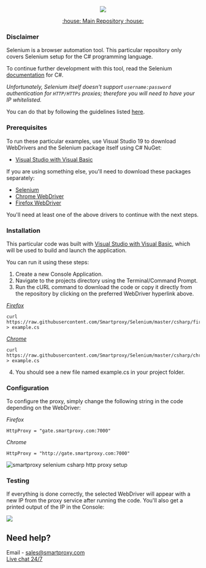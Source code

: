 <p align="center">
    <a href="https://smartproxy.com/"><img src="https://snipboard.io/3IyORg.jpg"></a>
  </a>
</p>

<p align="center">
    <a href="https://github.com/Smartproxy/Smartproxy"> :house: Main Repository :house: </a>
</p>

### Disclaimer

Selenium is a browser automation tool. This particular repository only covers Selenium setup for the C# programming language.

To continue further development with this tool, read the Selenium [documentation](https://seleniumhq.github.io/selenium/docs/api/dotnet/index.html) for C#.

*Unfortunately, Selenium itself doesn't support `username:password` authentication for `HTTP/HTTPs` proxies; therefore you will need to have your IP whitelisted.*

You can do that by following the guidelines listed [here](https://help.smartproxy.com/docs/residential-authentication-methods).

### Prerequisites

To run these particular examples, use Visual Studio 19 to download WebDrivers and the Selenium package itself using C# NuGet:

* [Visual Studio with Visual Basic](https://docs.microsoft.com/en-us/visualstudio/ide/quickstart-visual-basic-console?view=vs-2019)

If you are using something else, you'll need to download these packages separately:

- [Selenium](https://www.seleniumhq.org/download/)
- [Chrome WebDriver](https://sites.google.com/a/chromium.org/chromedriver/downloads)
- [Firefox WebDriver](https://github.com/mozilla/geckodriver/releases)

You'll need at least one of the above drivers to continue with the next steps.

### Installation

This particular code was built with [Visual Studio with Visual Basic](https://docs.microsoft.com/en-us/visualstudio/ide/quickstart-visual-basic-console?view=vs-2019), which will be used to build and launch the application.

You can run it using these steps:

1. Create a new Console Application.
2. Navigate to the projects directory using the Terminal/Command Prompt.
3. Run the cURL command to download the code or copy it directly from the repository by clicking on the preferred WebDriver hyperlink above.

[*Firefox*](https://raw.githubusercontent.com/Smartproxy/Selenium/master/csharp/firefox/example.cs)

```
curl https://raw.githubusercontent.com/Smartproxy/Selenium/master/csharp/firefox/example.cs > example.cs
```

[*Chrome*](https://raw.githubusercontent.com/Smartproxy/Selenium/master/csharp/chrome/example.cs)

```
curl https://raw.githubusercontent.com/Smartproxy/Selenium/master/csharp/chrome/example.cs > example.cs
```

4. You should see a new file named example.cs in your project folder.

### Configuration

To configure the proxy, simply change the following string in the code depending on the WebDriver:

*Firefox*

```
HttpProxy = "gate.smartproxy.com:7000"
```

*Chrome*
```
HttpProxy = "http://gate.smartproxy.com:7000"
```

<img src="https://i.imgur.com/R0CPyut.png" alt="smartproxy selenium csharp http proxy setup">

### Testing

If everything is done correctly, the selected WebDriver will appear with a new IP from the proxy service after running the code. You'll also get a printed output of the IP in the Console:

<img src="https://i.imgur.com/kQOZsn9.png">

## Need help?
Email - sales@smartproxy.com
<br><a href="https://smartproxy.com">Live chat 24/7</a>
